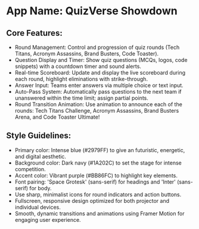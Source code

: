 # **App Name**: QuizVerse Showdown

## Core Features:

- Round Management: Control and progression of quiz rounds (Tech Titans, Acronym Assassins, Brand Busters, Code Toaster).
- Question Display and Timer: Show quiz questions (MCQs, logos, code snippets) with a countdown timer and sound alerts.
- Real-time Scoreboard: Update and display the live scoreboard during each round, highlight eliminations with strike-through.
- Answer Input: Teams enter answers via multiple choice or text input.
- Auto-Pass System: Automatically pass questions to the next team if unanswered within the time limit; assign partial points.
- Round Transition Animation: Use animation to announce each of the rounds: Tech Titans Challenge, Acronym Assassins, Brand Busters Arena, and Code Toaster Ultimate!

## Style Guidelines:

- Primary color: Intense blue (#2979FF) to give an futuristic, energetic, and digital aesthetic.
- Background color: Dark navy (#1A202C) to set the stage for intense competition.
- Accent color: Vibrant purple (#BB86FC) to highlight key elements.
- Font pairing: 'Space Grotesk' (sans-serif) for headings and 'Inter' (sans-serif) for body.
- Use sharp, minimalist icons for round indicators and action buttons.
- Fullscreen, responsive design optimized for both projector and individual devices.
- Smooth, dynamic transitions and animations using Framer Motion for engaging user experience.